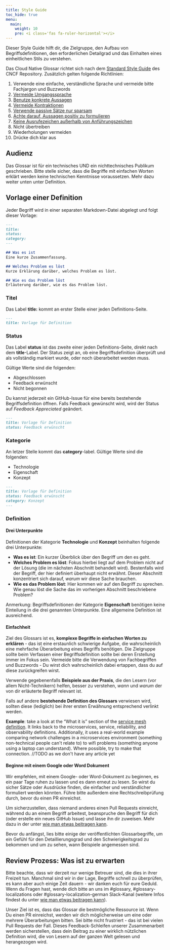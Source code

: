 ```yaml
---
title: Style Guide
toc_hide: true
menu:
  main:
    weight: 10
    pre: <i class='fas fa-ruler-horizontal'></i>
---
```


Dieser Style Guide hilft dir, die Zielgruppe, den Aufbau von Begriffsdefinitionen, den erforderlichen Detailgrad und das Einhalten eines einheitlichen Stils zu verstehen. 

Das Cloud Native Glossar richtet sich nach dem [Standard Style Guide](https://github.com/cncf/foundation/blob/master/style-guide.md) des CNCF Repository. Zusätzlich gelten folgende Richtlinien:

1. Verwende eine einfache, verständliche Sprache und vermeide bitte Fachjargon und Buzzwords
2. [Vermeide Umgangssprache](https://de.wikipedia.org/wiki/Umgangssprache)
3. [Benutze konkrete Aussagen](https://sprache.studiumineuropa.eu/s/4045/76932-Klar-und-deutlich-schreiben/4063659-7-Schreiben-Sie-konkret-nicht-abstrakt.htm)
4. [Vermeide Kontraktionen](https://de.wikipedia.org/wiki/Kontraktion_(Linguistik))
5. [Verwende passive Sätze nur sparsam](https://mein-deutschbuch.de/passiv-formen.html)
6. [Achte darauf, Aussagen positiv zu formulieren ](https://examples.yourdictionary.com/positive-sentence-examples.html) 
7. [Keine Ausrufezeichen außerhalb von Anführungszeichen](https://de.wikipedia.org/wiki/Ausrufezeichen)
8. Nicht übertreiben
9. Wiederholungen vermeiden
10. Drücke dich klar aus

## Audienz

Das Glossar ist für ein technisches UND ein nichttechnisches Publikum geschrieben. Bitte stelle sicher, dass die Begriffe mit einfachen Worten erklärt werden keine technischen Kenntnisse voraussetzen. Mehr dazu weiter unten unter Definition.

## Vorlage einer Definition

Jeder Begriff wird in einer separaten Markdown-Datei abgelegt und folgt dieser Vorlage:

```md
---
title: 
status: 
category: 
---

## Was es ist
Eine kurze Zusammenfassung. 

## Welches Problem es löst
Kurze Erklärung darüber, welches Problem es löst. 

## Wie es das Problem löst
Erläuterung darüber, wie es das Problem löst. 
```

### Titel

Das Label **title:** kommt an erster Stelle einer jeden Definitions-Seite. 

```md
---
title: Vorlage für Definition
```

### Status

Das Label **status** ist das zweite einer jeden Definitions-Seite, direkt nach dem **title**-Label. Der Status zeigt an, ob eine Begriffsdefinition überprüft und als vollständig markiert wurde, oder noch überarbeitet werden muss. 

Gültige Werte sind die folgenden:

- Abgeschlossen
- Feedback erwünscht 
- Nicht begonnen

Du kannst jederzeit ein GitHub-Issue für eine bereits bestehende Begriffsdefinition öffnen. Falls Feedback gewünscht wird, wird der Status auf *Feedback Appreciated* geändert.

```md
---
title: Vorlage für Definition
status: Feedback erwünscht
```

### Kategorie

An letzer Stelle kommt das **category**-label. Gültige Werte sind die folgenden:

- Technologie
- Eigenschaft
- Konzept

```md
---
title: Vorlage für Definition
status: Feedback erwünscht
category: Konzept
---
```

### Definition

#### Drei Unterpunkte

Definitionen der Kategorie **Technologie** und **Konzept** beinhalten folgende drei Unterpunkte:

- **Was es ist**: Ein kurzer Überblick über den Begriff um den es geht. 
- **Welches Problem es löst**: Fokus hierbei liegt auf dem Problem nicht auf der Lösung (die im nächsten Abschnitt behandelt wird). Bestenfalls wird der Begriff, der hier definiert überhaupt nicht erwähnt. Dieser Abschnitt konzentriert sich darauf, *warum* wir diese Sache brauchen. 
- **Wie es das Problem löst**: Hier kommen wir auf den Begriff zu sprechen. Wie genau löst die Sache das im vorherigen Abschnitt beschriebene Problem?

Anmerkung: Begriffsdefinitionen der Kategorie **Eigenschaft** benötigen keine Einteilung in die drei genannten Unterpunkte. Eine allgemeine Definition ist ausreichend. 

#### Einfachheit

Ziel des Glossars ist es, **komplexe Begriffe in einfachen Worten zu erklären** - das ist eine erstaunlich schwierige Aufgabe, die wahrscheinlich eine mehrfache Überarbeitung eines Begriffs benötigen. Die Zielgruppe sollte beim Verfassen einer Begriffsdefinition sollte bei deren Erstellung immer im Fokus sein. Vermeide bitte die Verwendung von Fachbegriffen und Buzzwords - Du wirst dich wahrscheinlich dabei ertappen, dass du auf diese zurückgreifen wirst.  

Verwende gegebenenfalls **Beispiele aus der Praxis**, die den Lesern (vor allem Nicht-Technikern) helfen, besser zu verstehen, *wann* und *warum* der von dir erläuterte Begriff relevant ist. 

Falls auf andere **bestehende Definition des Glossars** verwiesen wird, sollten diese (lediglich) bei ihrer ersten Erwähnung entsprechend verlinkt werden.  

**Example**: take a look at the “What it is” section of the [service mesh definition](https://glossary.cncf.io/service_mesh/). It links back to the microservices, service, reliability, and observability definitions. Additionally, it uses a real-world example comparing network challenges in a microservices environment (something non-technical people can't relate to) to wifi problems (something anyone using a laptop can understand). Where possible, try to make that connection. //TODO as we don't have any article yet

#### Beginne mit einem Google oder Word Dokument

Wir empfehlen, mit einem Google- oder Word-Dokument zu beginnen, es ein paar Tage ruhen zu lassen und es dann erneut zu lesen. So wirst du sicher Sätze oder Ausdrücke finden, die einfacher und verständlicher formuliert werden könnten. Führe bitte außerdem eine Rechtschreibprüfung durch, bevor du einen PR einreichst.

Um sicherzustellen, dass niemand anderes einen Pull Requests einreicht, während du an einem Begriff arbeitest, beanspruche den Begriff für dich (oder erstelle ein neues GitHub Issue) und lasse ihn dir zuweisen. Mehr dazu in der unter [wie man etwas beitragen kann](https://glossary.cncf.io/contribute/).

Bevor du anfängst, lies bitte einige der veröffentlichten Glossarbegriffe, um ein Gefühl für den Detaillierungsgrad und den Schwierigkeitsgrad zu bekommen und um zu sehen, wann Beispiele angemessen sind.

## Review Prozess: Was ist zu erwarten

Bitte beachte, dass wir derzeit nur wenige Betreuer sind, die dies in ihrer Freizeit tun. Manchmal sind wir in der Lage, Begriffe schnell zu überprüfen, es kann aber auch einige Zeit dauern - wir danken euch für eure Geduld. Wenn du Fragen hast, wende dich bitte an uns im #glossary, #glossary-localizations oder #glossary-localization-german Slack-Kanal (weitere Infos findest du unter [wie man etwas beitragen kann](https://glossary.cncf.io/contribute/)).

Unser Ziel ist es, dass das Glossar die bestmögliche Ressource ist. Wenn Du einen PR einreichst, werden wir dich möglicherweise um eine oder mehrere Überarbeitungen bitten. Sei bitte nicht frustriert - das ist bei vielen Pull Requests der Fall. Dieses Feedback-Schleifen unserer Zusammenarbeit werden sicherstellen, dass dein Beitrag zu einer wirklich nützlichen Definition wird, die von Lesern auf der ganzen Welt gelesen und herangezogen wird.
